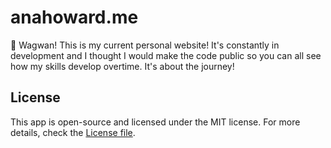 # anahoward.me

👋 Wagwan! This is my current personal website! It's constantly in development and I thought I would make the code public so you can all see how my skills develop overtime. It's about the journey!

## License

This app is open-source and licensed under the MIT license. For more details, check the [License file](LICENSE).
